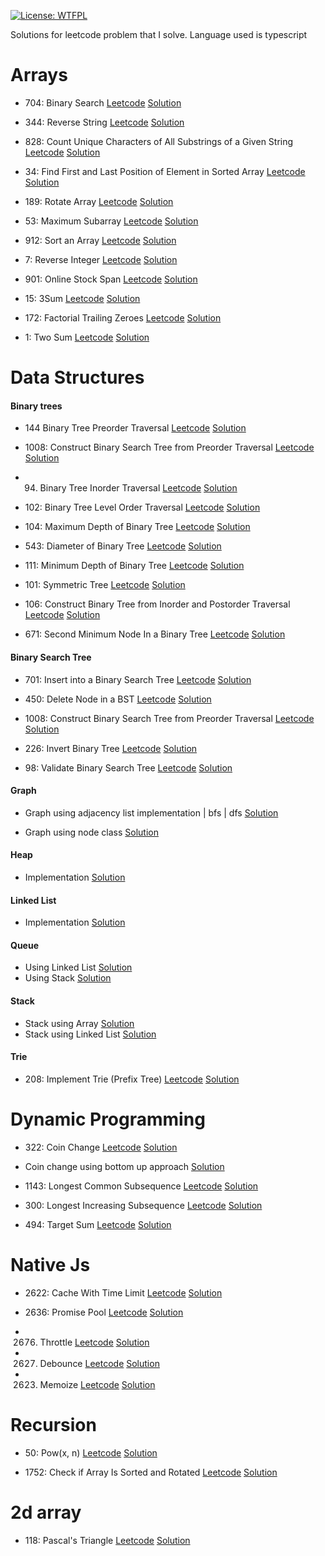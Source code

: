 [![License: WTFPL](https://img.shields.io/badge/License-WTFPL-brightgreen.svg)](http://www.wtfpl.net/about/)



Solutions for leetcode problem that I solve. Language used is typescript

# Arrays

- 704: Binary Search [Leetcode](https://leetcode.com/problems/binary-search/) [Solution](https://github.com/harish-aka-shivi/algo-ds/blob/main/arrays/binarySearch.ts)

- 344: Reverse String [Leetcode](https://leetcode.com/problems/reverse-string/) [Solution](https://github.com/harish-aka-shivi/algo-ds/blob/main/arrays/arrayReverse.ts)

- 828: Count Unique Characters of All Substrings of a Given String  [Leetcode](https://leetcode.com/problems/count-unique-characters-of-all-substrings-of-a-given-string/) [Solution](https://github.com/harish-aka-shivi/algo-ds/blob/main/arrays/countUniqueCharacters.ts)

- 34: Find First and Last Position of Element in Sorted Array [Leetcode](https://leetcode.com/problems/find-first-and-last-position-of-element-in-sorted-array/) [Solution](https://github.com/harish-aka-shivi/algo-ds/blob/main/arrays/firstAndLastElement.ts)

- 189: Rotate Array [Leetcode](https://leetcode.com/problems/rotate-array/) [Solution](https://github.com/harish-aka-shivi/algo-ds/blob/main/arrays/kRotate.ts)

- 53: Maximum Subarray [Leetcode](https://leetcode.com/problems/maximum-subarray/) [Solution](https://github.com/harish-aka-shivi/algo-ds/blob/main/arrays/maxSubarraySum.ts)

- 912: Sort an Array [Leetcode](https://leetcode.com/problems/sort-an-array/description/) [Solution](https://github.com/harish-aka-shivi/algo-ds/blob/main/arrays/mergeSort.ts)

- 7: Reverse Integer [Leetcode](https://leetcode.com/problems/reverse-integer/) [Solution](https://github.com/harish-aka-shivi/algo-ds/blob/main/arrays/reverseInteger.ts)

- 901: Online Stock Span [Leetcode](https://leetcode.com/problems/online-stock-span/) [Solution](https://github.com/harish-aka-shivi/algo-ds/blob/main/arrays/stockSpanner.ts)

- 15: 3Sum [Leetcode](https://leetcode.com/problems/3sum/) [Solution](https://github.com/harish-aka-shivi/algo-ds/blob/main/arrays/threeSum.ts)

- 172: Factorial Trailing Zeroes [Leetcode](https://leetcode.com/problems/factorial-trailing-zeroes/) [Solution](https://github.com/harish-aka-shivi/algo-ds/blob/main/arrays/trailingZero.ts)

- 1: Two Sum [Leetcode](https://leetcode.com/problems/two-sum/) [Solution](https://github.com/harish-aka-shivi/algo-ds/blob/main/arrays/twoSum.ts)




# Data Structures

#### Binary trees
  - 144 Binary Tree Preorder Traversal [Leetcode](https://leetcode.com/problems/binary-tree-preorder-traversal/) [Solution](https://github.com/harish-aka-shivi/algo-ds/blob/9ca16244419ed03b6d2b6f8ebfdf1e59328bbfd5/dataStructures/binaryTree.ts#L26)

  - 1008: Construct Binary Search Tree from Preorder Traversal [Leetcode](https://leetcode.com/problems/construct-binary-search-tree-from-preorder-traversal/) [Solution](https://github.com/harish-aka-shivi/algo-ds/blob/9ca16244419ed03b6d2b6f8ebfdf1e59328bbfd5/dataStructures/binaryTree.ts#L12)

  - 94. Binary Tree Inorder Traversal [Leetcode](https://leetcode.com/problems/binary-tree-inorder-traversal/) [Solution](https://github.com/harish-aka-shivi/algo-ds/blob/9ca16244419ed03b6d2b6f8ebfdf1e59328bbfd5/dataStructures/binaryTree.ts#L36)

  - 102: Binary Tree Level Order Traversal [Leetcode](https://leetcode.com/problems/binary-tree-level-order-traversal/) [Solution](https://github.com/harish-aka-shivi/algo-ds/blob/9ca16244419ed03b6d2b6f8ebfdf1e59328bbfd5/dataStructures/binaryTree.ts#L69)

  - 104: Maximum Depth of Binary Tree [Leetcode](https://leetcode.com/problems/maximum-depth-of-binary-tree/) [Solution](https://github.com/harish-aka-shivi/algo-ds/blob/9ca16244419ed03b6d2b6f8ebfdf1e59328bbfd5/dataStructures/binaryTree.ts#L140)

  - 543: Diameter of Binary Tree [Leetcode](https://leetcode.com/problems/diameter-of-binary-tree/) [Solution](https://github.com/harish-aka-shivi/algo-ds/blob/9ca16244419ed03b6d2b6f8ebfdf1e59328bbfd5/dataStructures/binaryTree.ts#L186)

  - 111: Minimum Depth of Binary Tree [Leetcode](https://leetcode.com/problems/minimum-depth-of-binary-tree/) [Solution](https://github.com/harish-aka-shivi/algo-ds/blob/9ca16244419ed03b6d2b6f8ebfdf1e59328bbfd5/dataStructures/binaryTree.ts#L201)

  - 101: Symmetric Tree [Leetcode](https://leetcode.com/problems/symmetric-tree/) [Solution](https://github.com/harish-aka-shivi/algo-ds/blob/9ca16244419ed03b6d2b6f8ebfdf1e59328bbfd5/dataStructures/binaryTree.ts#L236)

  - 106: Construct Binary Tree from Inorder and Postorder Traversal [Leetcode](https://leetcode.com/problems/construct-binary-tree-from-inorder-and-postorder-traversal/) [Solution](https://github.com/harish-aka-shivi/algo-ds/blob/9ca16244419ed03b6d2b6f8ebfdf1e59328bbfd5/dataStructures/binaryTree.ts#L252)

  - 671: Second Minimum Node In a Binary Tree [Leetcode](https://leetcode.com/problems/second-minimum-node-in-a-binary-tree/description/) [Solution](https://github.com/harish-aka-shivi/algo-ds/blob/9ca16244419ed03b6d2b6f8ebfdf1e59328bbfd5/dataStructures/binaryTree.ts#L294)


#### Binary Search Tree
  - 701: Insert into a Binary Search Tree [Leetcode](https://leetcode.com/problems/insert-into-a-binary-search-tree/description/) [Solution](https://github.com/harish-aka-shivi/algo-ds/blob/9ca16244419ed03b6d2b6f8ebfdf1e59328bbfd5/dataStructures/binarySearchTree.ts#L10)

  - 450: Delete Node in a BST [Leetcode](https://leetcode.com/problems/delete-node-in-a-bst/) [Solution](https://github.com/harish-aka-shivi/algo-ds/blob/9ca16244419ed03b6d2b6f8ebfdf1e59328bbfd5/dataStructures/binarySearchTree.ts#L44)

  - 1008: Construct Binary Search Tree from Preorder Traversal [Leetcode](https://leetcode.com/problems/construct-binary-search-tree-from-preorder-traversal/) [Solution](https://github.com/harish-aka-shivi/algo-ds/blob/9ca16244419ed03b6d2b6f8ebfdf1e59328bbfd5/dataStructures/binarySearchTree.ts#L73)

  - 226: Invert Binary Tree [Leetcode](https://leetcode.com/problems/invert-binary-tree/) [Solution](https://github.com/harish-aka-shivi/algo-ds/blob/9ca16244419ed03b6d2b6f8ebfdf1e59328bbfd5/dataStructures/binarySearchTree.ts#L84)

  - 98: Validate Binary Search Tree [Leetcode](https://leetcode.com/problems/validate-binary-search-tree/) [Solution](https://github.com/harish-aka-shivi/algo-ds/blob/9ca16244419ed03b6d2b6f8ebfdf1e59328bbfd5/dataStructures/binarySearchTree.ts#L130)

#### Graph
  - Graph using adjacency list implementation | bfs | dfs [Solution](https://github.com/harish-aka-shivi/algo-ds/blob/main/dataStructures/graph.ts)

  - Graph using node class [Solution](https://github.com/harish-aka-shivi/algo-ds/blob/main/dataStructures/graphUsingNode.ts)

#### Heap
  - Implementation [Solution](https://github.com/harish-aka-shivi/algo-ds/blob/main/dataStructures/heap.ts)

#### Linked List
  - Implementation [Solution](https://github.com/harish-aka-shivi/algo-ds/blob/main/dataStructures/linkedList.ts)

#### Queue
  - Using Linked List [Solution](https://github.com/harish-aka-shivi/algo-ds/blob/main/dataStructures/queueUsingLL.ts)
  - Using Stack [Solution](https://github.com/harish-aka-shivi/algo-ds/blob/main/dataStructures/queueUsingStack.ts)

#### Stack
  - Stack using Array [Solution](https://github.com/harish-aka-shivi/algo-ds/blob/main/dataStructures/stackUsingArr.ts)
  - Stack using Linked List [Solution](https://github.com/harish-aka-shivi/algo-ds/blob/main/dataStructures/stackUsingLL.ts)

#### Trie
  - 208: Implement Trie (Prefix Tree) [Leetcode](https://leetcode.com/problems/implement-trie-prefix-tree/) [Solution](https://github.com/harish-aka-shivi/algo-ds/blob/main/dataStructures/trie.ts)


# Dynamic Programming
  - 322: Coin Change [Leetcode](https://leetcode.com/problems/coin-change/) [Solution](https://github.com/harish-aka-shivi/algo-ds/blob/main/dynamicProgramming/coinChange.ts)
  
  - Coin change using bottom up approach [Solution](https://github.com/harish-aka-shivi/algo-ds/blob/main/dynamicProgramming/coinChangeBottomUp.ts)

  - 1143: Longest Common Subsequence [Leetcode](https://leetcode.com/problems/longest-common-subsequence/) [Solution](https://github.com/harish-aka-shivi/algo-ds/blob/main/dynamicProgramming/longestCommonSubsequence.ts)

  - 300: Longest Increasing Subsequence [Leetcode](https://leetcode.com/problems/longest-increasing-subsequence/) [Solution](https://github.com/harish-aka-shivi/algo-ds/blob/main/dynamicProgramming/longestIncreasingSubsequence.ts)

  - 494: Target Sum [Leetcode](https://leetcode.com/problems/target-sum/) [Solution](https://github.com/harish-aka-shivi/algo-ds/blob/main/dynamicProgramming/targetSum.ts)

# Native Js
  - 2622: Cache With Time Limit [Leetcode](https://leetcode.com/problems/cache-with-time-limit/) [Solution](https://github.com/harish-aka-shivi/algo-ds/blob/main/nativeJs/cacheWithTimeLimit.ts)

  - 2636: Promise Pool [Leetcode](https://leetcode.com/problems/promise-pool/) [Solution](https://github.com/harish-aka-shivi/algo-ds/blob/main/nativeJs/promisePool.ts)

  - 2676. Throttle [Leetcode](https://leetcode.com/problems/throttle/) [Solution](https://github.com/harish-aka-shivi/algo-ds/blob/main/nativeJs/throttle.ts)

  - 2627. Debounce [Leetcode](https://leetcode.com/problems/debounce/) [Solution](https://github.com/harish-aka-shivi/algo-ds/blob/main/nativeJs/debounce.ts)

  - 2623. Memoize [Leetcode](https://leetcode.com/problems/memoize/) [Solution](https://github.com/harish-aka-shivi/algo-ds/blob/main/nativeJs/memoize.ts)
# Recursion
  - 50: Pow(x, n) [Leetcode](https://leetcode.com/problems/powx-n/) [Solution](https://github.com/harish-aka-shivi/algo-ds/blob/main/recursion/powerFunction.ts)

  - 1752: Check if Array Is Sorted and Rotated [Leetcode](https://leetcode.com/problems/check-if-array-is-sorted-and-rotated/) [Solution](https://github.com/harish-aka-shivi/algo-ds/blob/main/recursion/arrayIsSorted.ts)


# 2d array
  - 118: Pascal's Triangle [Leetcode](https://leetcode.com/problems/pascals-triangle/) [Solution](https://github.com/harish-aka-shivi/algo-ds/blob/main/twoDArray/pascalTriangle.ts)
